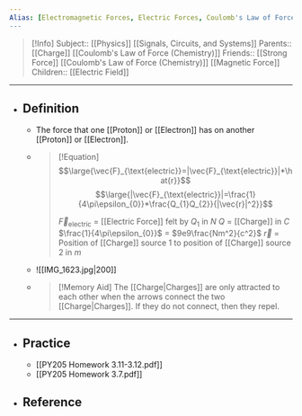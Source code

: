 ```yaml
---
Alias: [Electromagnetic Forces, Electric Forces, Coulomb's Law of Force (Physics)]
---
```

> [!Info]
> Subject:: [[Physics]] [[Signals, Circuits, and Systems]]
> Parents:: [[Charge]] [[Coulomb's Law of Force (Chemistry)]]
> Friends:: [[Strong Force]] [[Coulomb's Law of Force (Chemistry)]] [[Magnetic Force]]
> Children:: [[Electric Field]]
---
- ## Definition
	- The force that one [[Proton]] or [[Electron]] has on another [[Proton]] or [[Electron]].
	- > [!Equation]
	  > $$\large{\vec{F}_{\text{electric}}=|\vec{F}_{\text{electric}}|*\hat{r}}$$
	  > $$\large{|\vec{F}_{\text{electric}}|=\frac{1}{4\pi\epsilon_{0}}*\frac{Q_{1}Q_{2}}{|\vec{r}|^2}}$$
	  > 
	  > $\vec{F}_{\text{electric}}$ = [[Electric Force]] felt by $Q_{1}$ in $N$
	  > $Q$ = [[Charge]] in $C$
	  > $\frac{1}{4\pi\epsilon_{0}}$ = $9e9\frac{Nm^2}{c^2}$
	  > $\vec{r}$ = Position of [[Charge]] source 1 to position of [[Charge]] source 2 in $m$
	- ![[IMG_1623.jpg|200]]
	- > [!Memory Aid]
	  > The [[Charge|Charges]] are only attracted to each other when the arrows connect the two [[Charge|Charges]]. If they do not connect, then they repel.
---
- ## Practice
	- [[PY205 Homework 3.11-3.12.pdf]]
	- [[PY205 Homework 3.7.pdf]]
- ## Reference